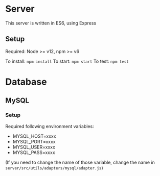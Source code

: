 # Server
This server is written in ES6, using Express
## Setup
Required: Node >= v12, npm >= v6

To install: `npm install`
To start: `npm start`
To test: `npm test`

# Database
## MySQL
### Setup
Required following environment variables:
- MYSQL_HOST=xxxx
- MYSQL_PORT=xxxx
- MYSQL_USER=xxxx
- MYSQL_PASS=xxxx

(If you need to change the name of those variable, change the name in `server/src/utils/adapters/mysql/adapter.js`)

